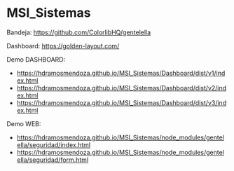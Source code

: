 # MSI_Sistemas

Bandeja: https://github.com/ColorlibHQ/gentelella

Dashboard: https://golden-layout.com/

Demo DASHBOARD: 
- https://hdramosmendoza.github.io/MSI_Sistemas/Dashboard/dist/v1/index.html
- https://hdramosmendoza.github.io/MSI_Sistemas/Dashboard/dist/v2/index.html
- https://hdramosmendoza.github.io/MSI_Sistemas/Dashboard/dist/v3/index.html

Demo WEB: 
- https://hdramosmendoza.github.io/MSI_Sistemas/node_modules/gentelella/seguridad/index.html
- https://hdramosmendoza.github.io/MSI_Sistemas/node_modules/gentelella/seguridad/form.html

